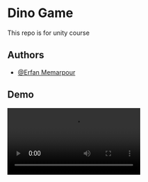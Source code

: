 
# Dino Game

This repo is for unity course


## Authors

- [@Erfan Memarpour](https://www.github.com/ErfanMelon)


## Demo

![game](https://github.com/ErfanMelon/Dino-Game/tree/Talking-Calculator/demo.mkv)